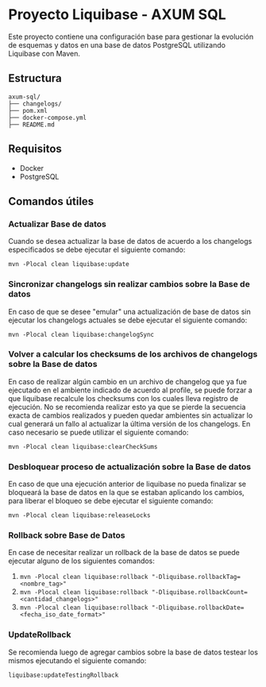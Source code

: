 # Proyecto Liquibase - AXUM SQL

Este proyecto contiene una configuración base para gestionar la evolución de esquemas y datos en una base de datos PostgreSQL utilizando Liquibase con Maven.

## Estructura

```
axum-sql/
├── changelogs/
├── pom.xml
├── docker-compose.yml
├── README.md
```

## Requisitos

- Docker
- PostgreSQL

## Comandos útiles

### Actualizar Base de datos

Cuando se desea actualizar la base de datos de acuerdo a los changelogs especificados se debe ejecutar el siguiente comando:

`mvn -Plocal clean liquibase:update`

### Sincronizar changelogs sin realizar cambios sobre la Base de datos

En caso de que se desee "emular" una actualización de base de datos sin ejecutar los changelogs actuales se debe ejecutar el siguiente comando:

`mvn -Plocal clean liquibase:changelogSync`

### Volver a calcular los checksums de los archivos de changelogs sobre la Base de datos

En caso de realizar algún cambio en un archivo de changelog que ya fue ejecutado en el ambiente indicado de acuerdo al profile, se puede forzar a que liquibase recalcule los checksums con los cuales lleva registro de ejecución. No se recomienda realizar esto ya que se pierde la secuencia exacta de cambios realizados y pueden quedar ambientes sin actualizar lo cual generará un fallo al actualizar la última versión de los changelogs. En caso necesario se puede utilizar el siguiente comando:

`mvn -Plocal clean liquibase:clearCheckSums`

### Desbloquear proceso de actualización sobre la Base de datos

En caso de que una ejecución anterior de liquibase no pueda finalizar se bloqueará la base de datos en la que se estaban aplicando los cambios, para liberar el bloqueo se debe ejecutar el siguiente comando:

`mvn -Plocal clean liquibase:releaseLocks`

### Rollback sobre Base de Datos

En case de necesitar realizar un rollback de la base de datos se puede ejecutar alguno de los siguientes comandos:

1. `mvn -Plocal clean liquibase:rollback "-Dliquibase.rollbackTag=<nombre_tag>"`
2. `mvn -Plocal clean liquibase:rollback "-Dliquibase.rollbackCount=<cantidad_changelogs>"`
3. `mvn -Plocal clean liquibase:rollback "-Dliquibase.rollbackDate=<fecha_iso_date_format>"`

### UpdateRollback

Se recomienda luego de agregar cambios sobre la base de datos testear los mismos ejecutando el siguiente comando:

`liquibase:updateTestingRollback`

